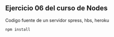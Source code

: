 ## Ejercicio 06 del curso de Nodes

Codigo fuente de un servidor spress, hbs, heroku

```
npm install
```